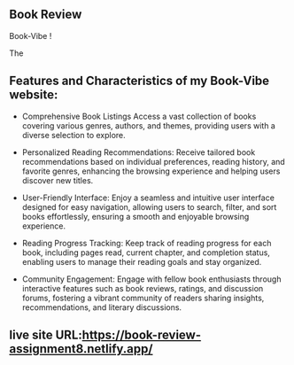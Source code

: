 ## Book Review 
Book-Vibe !

The
## Features and Characteristics of my Book-Vibe website:

+ Comprehensive Book Listings
Access a vast collection of books covering various genres, authors, and themes, providing users with a diverse selection to explore.

+ Personalized Reading Recommendations:
Receive tailored book recommendations based on individual preferences, reading history, and favorite genres, enhancing the browsing experience and helping users discover new titles.

+ User-Friendly Interface:
Enjoy a seamless and intuitive user interface designed for easy navigation, allowing users to search, filter, and sort books effortlessly, ensuring a smooth and enjoyable browsing experience.

+ Reading Progress Tracking:
Keep track of reading progress for each book, including pages read, current chapter, and completion status, enabling users to manage their reading goals and stay organized.

+ Community Engagement:
Engage with fellow book enthusiasts through interactive features such as book reviews, ratings, and discussion forums, fostering a vibrant community of readers sharing insights, recommendations, and literary discussions.


## live site URL:https://book-review-assignment8.netlify.app/
